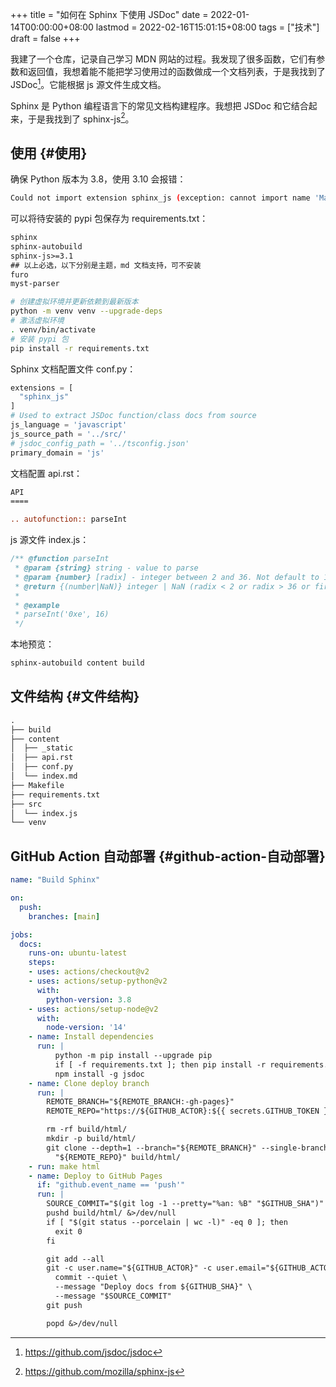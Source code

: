 +++
title = "如何在 Sphinx 下使用 JSDoc"
date = 2022-01-14T00:00:00+08:00
lastmod = 2022-02-16T15:01:15+08:00
tags = ["技术"]
draft = false
+++

我建了一个仓库，记录自己学习 MDN 网站的过程。我发现了很多函数，它们有参数和返回值，我想着能不能把学习使用过的函数做成一个文档列表，于是我找到了 JSDoc[^fn:1]。它能根据 js 源文件生成文档。

Sphinx 是 Python 编程语言下的常见文档构建程序。我想把 JSDoc 和它结合起来，于是我找到了 sphinx-js[^fn:2]。


## 使用 {#使用}

确保 Python 版本为 3.8，使用 3.10 会报错：

```sh
Could not import extension sphinx_js (exception: cannot import name 'Mapping' from 'collections' (/usr/lib/python3.10/collections/__init__.py))
```

可以将待安装的 pypi 包保存为 requirements.txt：

```txt
sphinx
sphinx-autobuild
sphinx-js>=3.1
## 以上必选，以下分别是主题，md 文档支持，可不安装
furo
myst-parser
```

```sh
# 创建虚拟环境并更新依赖到最新版本
python -m venv venv --upgrade-deps
# 激活虚拟环境
. venv/bin/activate
# 安装 pypi 包
pip install -r requirements.txt
```

Sphinx 文档配置文件 conf.py：

```python
extensions = [
  "sphinx_js"
]
# Used to extract JSDoc function/class docs from source
js_language = 'javascript'
js_source_path = '../src/'
# jsdoc_config_path = '../tsconfig.json'
primary_domain = 'js'
```

文档配置 api.rst：

```rst
API
====

.. autofunction:: parseInt
```

js 源文件 index.js：

```js
/** @function parseInt
 * @param {string} string - value to parse
 * @param {number} [radix] - integer between 2 and 36. Not default to 10 !!!
 * @return {(number|NaN)} integer | NaN (radix < 2 or radix > 36 or first non-whitespace character cannot be converted to a number)
 *
 * @example
 * parseInt('0xe', 16)
 */
```

本地预览：

```sh
sphinx-autobuild content build
```


## 文件结构 {#文件结构}

```txt
.
├── build
├── content
│  ├── _static
│  ├── api.rst
│  ├── conf.py
│  └── index.md
├── Makefile
├── requirements.txt
├── src
│  └── index.js
└── venv
```


## GitHub Action 自动部署 {#github-action-自动部署}

```yml
name: "Build Sphinx"

on:
  push:
    branches: [main]

jobs:
  docs:
    runs-on: ubuntu-latest
    steps:
    - uses: actions/checkout@v2
    - uses: actions/setup-python@v2
      with:
        python-version: 3.8
    - uses: actions/setup-node@v2
      with:
        node-version: '14'
    - name: Install dependencies
      run: |
          python -m pip install --upgrade pip
          if [ -f requirements.txt ]; then pip install -r requirements.txt; fi
          npm install -g jsdoc
    - name: Clone deploy branch
      run: |
        REMOTE_BRANCH="${REMOTE_BRANCH:-gh-pages}"
        REMOTE_REPO="https://${GITHUB_ACTOR}:${{ secrets.GITHUB_TOKEN }}@github.com/${GITHUB_REPOSITORY}.git"

        rm -rf build/html/
        mkdir -p build/html/
        git clone --depth=1 --branch="${REMOTE_BRANCH}" --single-branch --no-checkout \
          "${REMOTE_REPO}" build/html/
    - run: make html
    - name: Deploy to GitHub Pages
      if: "github.event_name == 'push'"
      run: |
        SOURCE_COMMIT="$(git log -1 --pretty="%an: %B" "$GITHUB_SHA")"
        pushd build/html/ &>/dev/null
        if [ "$(git status --porcelain | wc -l)" -eq 0 ]; then
          exit 0
        fi

        git add --all
        git -c user.name="${GITHUB_ACTOR}" -c user.email="${GITHUB_ACTOR}@users.noreply.github.com" \
          commit --quiet \
          --message "Deploy docs from ${GITHUB_SHA}" \
          --message "$SOURCE_COMMIT"
        git push

        popd &>/dev/null
```

[^fn:1]: <https://github.com/jsdoc/jsdoc>
[^fn:2]: <https://github.com/mozilla/sphinx-js>